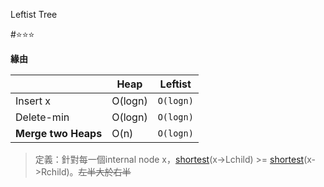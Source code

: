  Leftist Tree

#⭐️⭐️⭐️

**緣由**

|                     | Heap    | Leftist     |
| ------------------- | ------- | ----------- |
| Insert x            | O(logn) | `O(logn)`     |
| Delete-min          | O(logn) | `O(logn)`     |
| **Merge two Heaps** | O(n)    | `O(logn)` |

> 定義：針對每一個internal node x，[shortest](shortest.md)(x->Lchild) >= [shortest](shortest.md)(x->Rchild)。~~左半大於右半~~